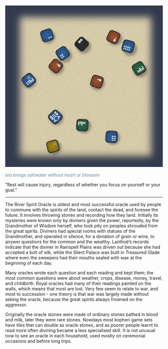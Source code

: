 

![Example Oracle|600](/content/media/world/oracle/orexample1.png)

<span style='color: #5D8C98;'> _tea brings saltwater without heart or blossom_</span>


"Rest will cause injury, regardless of whether you focus on yourself or your goal."

---

The River Spirit Oracle is oldest and most successful oracle used by people to commune with the spirits of the land, contact the dead, and foresee the future.  It involves throwing stones and recording how they land.  Initially its mysteries were known only by diviners given the power, reportedly, by the Grandmother of Wisdom herself, who took pity on peoples shrouded from the great spirits.  Diviners had special rooms with statues of the Grandmother, and operated in silence, for a donation of grain or wine, to answer questions for the common and the wealthy.  Lanthoë’s records indicate that the diviner in Rainspell Plains was driven out because she had accepted a bolt of silk, while the Silent Palace was built in Treasured Glade where even the sweepers had their mouths sealed with wax at the beginning of each day.

Many oracles wrote each question and each reading and kept them; the most common questions were about weather, crops, disease, money, travel, and childbirth.  Royal oracles had many of their readings painted on the walls, which means that most are lost.  Very few seem to relate to war, and most to succession - one theory is that war was largely made without asking the oracle, because the great spirits always frowned on the aggressor.

Originally the oracle stones were made of ordinary stones bathed in blood and milk, later they were rare stones.  Nowdays most kopheri game sets have tiles that can double as oracle stones, and as poorer people learnt to read more often divining became a less specialised skill.  It is not unusual now to see an oracle in each household, used mostly on ceremonial occasions and before long trips.



